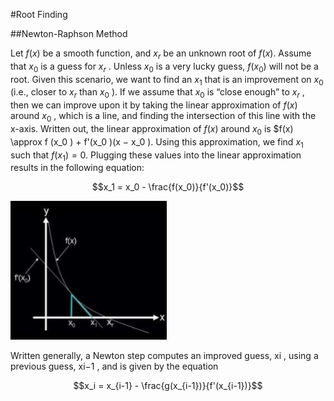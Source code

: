#Root Finding

##Newton-Raphson Method

Let $f(x)$ be a smooth function, and $x_r$ be an unknown root of $f(x)$. Assume that $x_0$ is a guess for
$x_r$ . Unless $x_0$ is a very lucky guess, $f(x_0)$ will not be a root. Given this scenario, we want to find an
$x_1$ that is an improvement on $x_0$ (i.e., closer to $x_r$ than $x_0$ ). If we assume that $x_0$ is “close enough”
to $x_r$ , then we can improve upon it by taking the linear approximation of $f(x)$ around $x_0$ , which is
a line, and finding the intersection of this line with the x-axis. Written out, the linear approximation
of $f(x)$ around $x_0$ is $f(x) \approx f (x_0 ) + f'(x_0 )(x − x_0 ). Using this approximation, we find $x_1$ such that
$f(x_1) = 0$. Plugging these values into the linear approximation results in the following equation:
```math
x_1 = x_0 - \frac{f(x_0)}{f'(x_0)}
```
[<img src="figure1.png" width="250"/>](figure1.png) 

Written generally, a Newton step computes an improved guess, xi , using a previous guess, xi−1 ,
and is given by the equation
```math
x_i = x_{i-1} - \frac{g(x_{i-1})}{f'(x_{i-1})}
```
